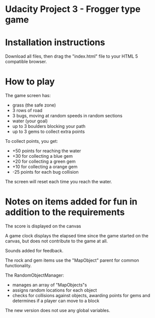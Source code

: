 Udacity Project 3 - Frogger type game
=====================================

# Installation instructions
Download all files, then drag the "index.html" file to your HTML 5 compatible browser.

# How to play

The game screen has:
- grass (the safe zone)
- 3 rows of road
- 3 bugs, moving at random speeds in random sections
- water (your goal)
- up to 3 boulders blocking your path
- up to 3 gems to collect extra points

To collect points, you get:
- +50 points for reaching the water
- +30 for collecting a blue gem
- +20 for collecting a green gem
- +10 for collecting a orange gem
- -25 points for each bug collision

The screen will reset each time you reach the water.

# Notes on items added for fun in addition to the requirements

The score is displayed on the canvas

A game clock displays the elapsed time since the game started on the canvas, but does not contribute to the game at all.

Sounds added for feedback.

The rock and gem items use the "MapObject" parent for common functionality.

The RandomObjectManager:
- manages an array of "MapObjects"s
- assigns random locations for each object
- checks for collisions against objects, awarding points for gems and determines if a player can move to a block

The new version does not use any global variables.
